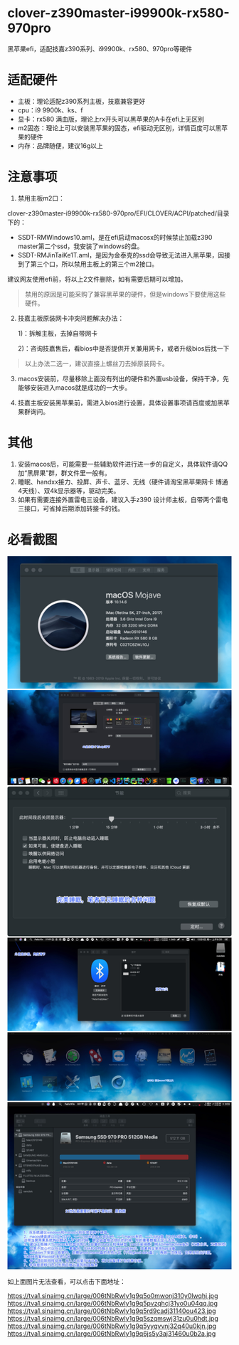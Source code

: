 # clover-z390master-i99900k-rx580-970pro

黑苹果efi，适配技嘉z390系列、i99900k、rx580、970pro等硬件


# 适配硬件
- 主板：理论适配z390系列主板，技嘉兼容更好
- cpu：i9 9900k、ks、f
- 显卡：rx580 满血版，理论上rx开头可以黑苹果的A卡在efi上无区别
- m2固态：理论上可以安装黑苹果的固态，efi驱动无区别，详情百度可以黑苹果的硬件
- 内存：品牌随便，建议16g以上

# 注意事项
1. 禁用主板m2口：

clover-z390master-i99900k-rx580-970pro/EFI/CLOVER/ACPI/patched/目录下的：
- SSDT-RMWindows10.aml，是在efi启动macosx的时候禁止加载z390 master第二个ssd，我安装了windows的盘。
- SSDT-RMJinTaiKe1T.aml，是因为金泰克的ssd会导致无法进入黑苹果，因接到了第三个口，所以禁用主板上的第三个m2接口。

建议网友使用efi前，将以上2文件删除，如有需要后期可以增加。
> 禁用的原因是可能采购了兼容黑苹果的硬件，但是windows下要使用这些硬件。

2. 技嘉主板原装网卡冲突问题解决办法：
   
   1)：拆解主板，去掉自带网卡

   2)：咨询技嘉售后，看bios中是否提供开关兼用网卡，或者升级bios后找一下

> 以上办法二选一，建议直接上螺丝刀去掉原装网卡。

3. macos安装前，尽量移除上面没有列出的硬件和外置usb设备，保持干净，先能够安装进入macos就是成功的一大步。

4. 技嘉主板安装黑苹果前，需进入bios进行设置，具体设置事项请百度或加黑苹果群询问。

# 其他

1. 安装macos后，可能需要一些辅助软件进行进一步的自定义，具体软件请QQ加“黑屏果”群，群文件里一般有。
2. 睡眠、handxx接力、投屏、声卡、蓝牙、无线（硬件请淘宝黑苹果网卡 博通4天线）、双4k显示器等，驱动完美。
3. 如果有需要连接外置雷电三设备，建议入手z390 设计师主板，自带两个雷电三接口，可省掉后期添加转接卡的钱。


# 必看截图



![](https://raw.githubusercontent.com/felixyin/clover-z390master-i99900k-rx580-970pro/master/screenshots/1.jpg)
![](https://raw.githubusercontent.com/felixyin/clover-z390master-i99900k-rx580-970pro/master/screenshots/2.jpg)
![](https://raw.githubusercontent.com/felixyin/clover-z390master-i99900k-rx580-970pro/master/screenshots/3.jpg)
![](https://raw.githubusercontent.com/felixyin/clover-z390master-i99900k-rx580-970pro/master/screenshots/4.jpg)
![](https://raw.githubusercontent.com/felixyin/clover-z390master-i99900k-rx580-970pro/master/screenshots/5.jpg)
![](https://raw.githubusercontent.com/felixyin/clover-z390master-i99900k-rx580-970pro/master/screenshots/6.jpg)


如上面图片无法查看，可以点击下面地址：

https://tva1.sinaimg.cn/large/006tNbRwly1g9q5o0mwonj310y0lwqhj.jpg
https://tva1.sinaimg.cn/large/006tNbRwly1g9q5pvzqhcj31yo0u04qq.jpg
https://tva1.sinaimg.cn/large/006tNbRwly1g9q5rd9cadj31140ou423.jpg
https://tva1.sinaimg.cn/large/006tNbRwly1g9q5szqmswj31zu0u0hdt.jpg
https://tva1.sinaimg.cn/large/006tNbRwly1g9q5yyqvvnj32q40u0kjn.jpg
https://tva1.sinaimg.cn/large/006tNbRwly1g9q6js5y3aj31460u0b2a.jpg